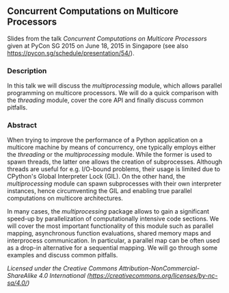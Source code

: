 ## Concurrent Computations on Multicore Processors

Slides from the talk _Concurrent Computations on Multicore Processors_ given at PyCon SG 2015 on June 18, 2015 in Singapore (see also https://pycon.sg/schedule/presentation/54/).

### Description
In this talk we will discuss the _multiprocessing_ module, which allows parallel programming on multicore processors. We will do a quick comparison with the _threading_ module, cover the core API and finally discuss common pitfalls.

### Abstract
When trying to improve the performance of a Python application on a multicore machine by means of concurrency, one typically employs either the _threading_ or the _multiprocessing_ module. While the former is used to spawn threads, the latter one allows the creation of subprocesses. Although threads are useful for e.g. I/O-bound problems, their usage is limited due to CPython's Global Interpreter Lock (GIL). On the other hand, the _multiprocessing_ module can spawn subprocesses with their own interpreter instances, hence circumventing the GIL and enabling true parallel computations on multicore architectures.

In many cases, the _multiprocessing_ package allows to gain a significant speed-up by parallelization of computationally intensive code sections. We will cover the most important functionality of this module such as parallel mapping, asynchronous function evaluations, shared memory maps and interprocess communication. In particular, a parallel map can be often used as a drop-in alternative for a sequential mapping. We will go through some examples and discuss common pitfalls.

_Licensed under the Creative Commons Attribution-NonCommercial-ShareAlike 4.0 International (https://creativecommons.org/licenses/by-nc-sa/4.0/)_
